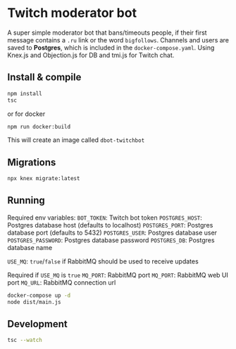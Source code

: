 # Twitch moderator bot

A super simple moderator bot that bans/timeouts people, if their first message contains a `.ru` link or the word `bigfollows`. Channels and users are saved to __Postgres__, which is included in the `docker-compose.yaml`. Using Knex.js and Objection.js for DB and tmi.js for Twitch chat.

## Install & compile
```bash
npm install
tsc
```

or for docker
```bash
npm run docker:build
```

This will create an image called `dbot-twitchbot`

## Migrations
```bash
npx knex migrate:latest
```

## Running
Required env variables:
`BOT_TOKEN`: Twitch bot token
`POSTGRES_HOST`: Postgres database host (defaults to localhost)
`POSTGRES_PORT`: Postgres database port (defaults to 5432)
`POSTGRES_USER`: Postgres database user
`POSTGRES_PASSWORD`: Postgres database password
`POSTGRES_DB`: Postgres database name

`USE_MQ`: `true`/`false` if RabbitMQ should be used to receive updates

Required if `USE_MQ` is `true`
`MQ_PORT`: RabbitMQ port
`MQ_PORT`: RabbitMQ web UI port
`MQ_URL`: RabbitMQ connection url

```bash
docker-compose up -d
node dist/main.js
```

## Development
```bash
tsc --watch
```

